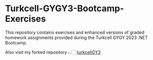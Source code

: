 # Turkcell-GYGY3-Bootcamp-Exercises
This repository contains exercises and enhanced versions of graded homework assignments provided during the Turkcell GYGY 2023 .NET Bootcamp.

Also visit my forked repository 👉🏻 [turkcellGY3](https://github.com/snnehir/turkcellGY3)
